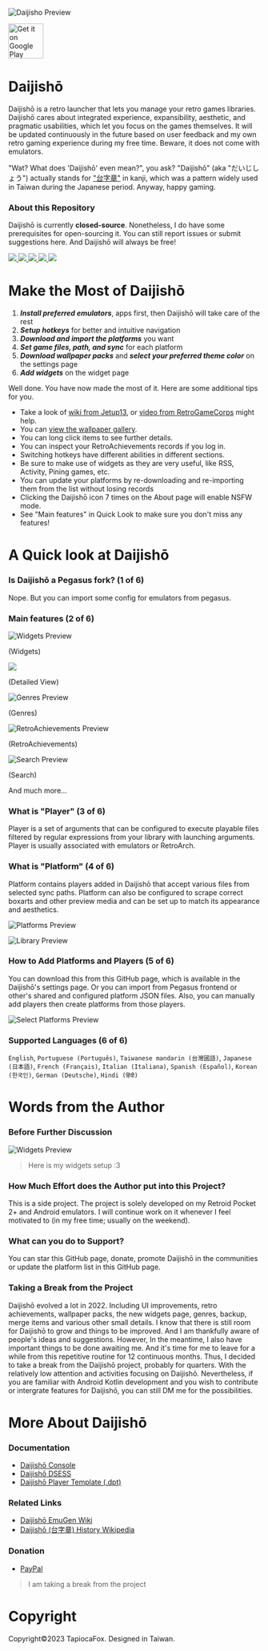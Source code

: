 ![Daijisho Preview](/imgs/cover_new.png)

<a href='https://play.google.com/store/apps/details?id=com.magneticchen.daijishou'><img alt='Get it on Google Play' src='https://cdn.rawgit.com/steverichey/google-play-badge-svg/master/img/en_get.svg' height='70px'/></a>

# Daijishō

Daijishō is a retro launcher that lets you manage your retro games libraries. Daijishō cares about integrated experience, expansibility, aesthetic, and pragmatic usabilities, which let you focus on the games themselves. It will be updated continuously in the future based on user feedback and my own retro gaming experience during my free time. Beware, it does not come with emulators.

"Wat? What does 'Daijishō' even mean?", you ask? "Daijishō" (aka "だいじしょう") actually stands for ["台字章"](https://zh.wikipedia.org/wiki/%E8%87%BA%E7%81%A3%E7%B8%BD%E7%9D%A3%E5%BA%9C%E6%96%87%E5%AE%98%E6%9C%8D%E8%A3%9D) in kanji, which was a pattern widely used in Taiwan during the Japanese period. Anyway, happy gaming.

### About this Repository
Daijishō is currently **closed-source**. Nonetheless, I do have some prerequisites for open-sourcing it. You can still report issues or submit suggestions here. And Daijishō will always be free!

<a href="https://discord.com/invite/nJbxdT3QQE" target="_blank">
    <img src="https://img.shields.io/discord/965270127312535592?label=&logo=discord&logoColor=ffffff&color=5865F2&labelColor=404EED">
</a>
<a href="https://www.youtube.com/channel/UCLdTuA-K8bw4zLczwWwxEaA" target="_blank">
    <img src="https://img.shields.io/static/v1?label=&message=subscribe&style=flat&logo=youtube&logoColor=ffffff&color=FF0000&labelColor=cc0000">
</a>
<a href="https://github.com/magneticchen/Daijishou/actions/workflows/update_indices.yml" target="_blank">
    <img src="https://github.com/magneticchen/Daijishou/actions/workflows/indices.yml/badge.svg">
</a>
<a href="https://github.com/magneticchen/Daijishou/releases" target="_blank">
    <img src="https://img.shields.io/github/v/release/magneticchen/Daijishou?logo=android">
</a>
<a href="/release-notes/1_4_release_note.md" target="_blank">
    <img src="https://img.shields.io/static/v1?label=release+note&message=1.4&style=flat">
</a>

# Make the Most of Daijishō
 1. ***Install preferred emulators***, apps first, then Daijishō will take care of the rest
 2. ***Setup hotkeys*** for better and intuitive navigation
 3. ***Download and import the platforms*** you want
 4. ***Set game files, path, and sync*** for each platform
 5. ***Download wallpaper packs*** and ***select your preferred theme color*** on the settings page
 6. ***Add widgets*** on the widget page
 
Well done. You have now made the most of it. Here are some additional tips for you.
 - Take a look of [wiki from Jetup13](https://github.com/Jetup13/Retroid-Pocket-2-Plus-Wiki/wiki/Front-Ends#daijishou), or [video from RetroGameCorps](https://www.youtube.com/watch?v=l-AhfEGuMao) might help.
 - You can [view the wallpaper gallery](https://daijishou.github.io/Gallery/).
 - You can long click items to see further details.
 - You can inspect your RetroAchievements records if you log in.
 - Switching hotkeys have different abilities in different sections.
 - Be sure to make use of widgets as they are very useful, like RSS, Activity, Pining games, etc.
 - You can update your platforms by re-downloading and re-importing them from the list without losing records
 - Clicking the Daijishō icon 7 times on the About page will enable NSFW mode.
 - See "Main features" in Quick Look to make sure you don't miss any features!

# A Quick look at Daijishō
### Is Daijishō a Pegasus fork? (1 of 6)
Nope. But you can import some config for emulators from pegasus.

### Main features (2 of 6)

![Widgets Preview](/imgs/widgets_4.png)

(Widgets)

![](/release-notes/1_4_release_note/appearance_general.png)

(Detailed View)

![Genres Preview](/imgs/genres_3.png)

(Genres)

![RetroAchievements Preview](/imgs/achievement_7.png)

(RetroAchievements)

![Search Preview](/imgs/search_2.png)

(Search)

And much more...

### What is "Player" (3 of 6)
Player is a set of arguments that can be configured to execute playable files filtered by regular expressions from your library with launching arguments. Player is usually associated with emulators or RetroArch.

### What is "Platform" (4 of 6)
Platform contains players added in Daijishō that accept various files from selected sync paths. Platform can also be configured to scrape correct boxarts and other preview media and can be set up to match its appearance and aesthetics.

![Platforms Preview](/imgs/platform_collection_wallpaper_view_2.png)

![Library Preview](/imgs/platform_library_3.png)

### How to Add Platforms and Players (5 of 6)
You can download this from this GitHub page, which is available in the Daijishō's settings page. Or you can import from Pegasus frontend or other's shared and configured platform JSON files. Also, you can manually add players then create platforms from those players.

![Select Platforms Preview](/imgs/download_platforms_2.png)


### Supported Languages (6 of 6)
`English`, `Portuguese (Português)`, `Taiwanese mandarin (台灣國語)`, `Japanese (日本語)`, `French (Français)`, `Italian (Italiana)`, `Spanish (Español)`, `Korean (한국인)`, `German (Deutsche)`, `Hindi (हिंदी)`

# Words from the Author
### Before Further Discussion
![Widgets Preview](/imgs/tapicofox_widgets.png)
> Here is my widgets setup :3
### How Much Effort does the Author put into this Project?
This is a side project. The project is solely developed on my Retroid Pocket 2+ and Android emulators. I will continue work on it whenever I feel motivated to (in my free time; usually on the weekend).

### What can you do to Support?
You can star this GitHub page, donate, promote Daijishō in the communities or update the platform list in this GitHub page.

### Taking a Break from the Project
Daijishō evolved a lot in 2022. Including UI improvements, retro achievements, wallpaper packs, the new widgets page, genres, backup, merge items and various other small details. I know that there is still room for Daijishō to grow and things to be improved. And I am thankfully aware of people's ideas and suggestions. However, In the meantime, I also have important things to be done awaiting me. And it's time for me to leave for a while from this repetitive routine for 12 continuous months. Thus, I decided to take a break from the Daijishō project, probably for quarters. With the relatively low attention and activities focusing on Daijishō. Nevertheless, if you are familiar with Android Kotlin development and you wish to contribute or intergrate features for Daijishō, you can still DM me for the possibilities.


# More About Daijishō
### Documentation
 - [Daijishō Console](/docs/daijishou_console.md)
 - [Daijishō DSESS](/docs/dsess.md)
 - [Daijishō Player Template (.dpt)](/docs/daijishou_player_template.md)

### Related Links
 - [Daijishō EmuGen Wiki](https://emulation.gametechwiki.com/index.php/Daijish%C5%8D)
 - [Daijishō (台字章) History Wikipedia](https://zh.wikipedia.org/wiki/%E8%87%BA%E7%81%A3%E7%B8%BD%E7%9D%A3%E5%BA%9C%E6%96%87%E5%AE%98%E6%9C%8D%E8%A3%9D)

### Donation
 - [PayPal](https://paypal.me/magneticchen)

> I am taking a break from the project

<!-- [Patreon](https://www.patreon.com/magneticchen) -->

# Copyright
Copyright©2023 TapiocaFox. Designed in Taiwan.
